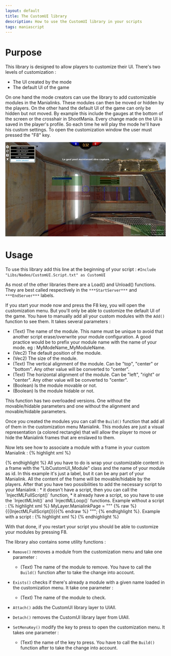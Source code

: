 ```yaml
---
layout: default
title: The CustomUI library
description: How to use the CustomUI library in your scripts
tags: maniascript
---
```


# Purpose
This library is designed to allow players to customize their UI. There's two levels of customization :

* The UI created by the mode
* The default UI of the game

On one hand the mode creators can use the library to add customizable modules in the Manialinks. These modules can then be moved or hidden by the players.
On the other hand the default UI of the game can only be hidden but not moved. By example this include the gauges at the bottom of the screen or the crosshair in ShootMania.
Every change made on the UI is saved in the player's profile. So each time he will play the mode he'll have his custom settings.
To open the customization window the user must pressed the "F8" key.

![Example of the library on Elite](./img/lib-customui-example.jpg)

# Usage
To use this library add this line at the beginning of your script :
`#Include "Libs/Nadeo/CustomUI.Script.txt" as CustomUI`

As most of the other libraries there are a Load() and Unload() functions. They are best called respectively in the `***StartServer***` and `***EndServer***` labels.

If you start your mode now and press the F8 key, you will open the customization menu. But you'll only be able to customize the default UI of the game. You have to manually add all your custom modules with the `Add()` function to see them. It takes several parameters :

* (Text) The name of the module. This name must be unique to avoid that another script erase/overwrite your module configuration. A good practice would be to prefix your module name with the name of your mode. eg : MyModeName_MyModuleName.
* (Vec2) The default position of the module.
* (Vec2) The size of the module.
* (Text) The vertical alignment of the module. Can be "top", "center" or "bottom". Any other value will be converted to "center".
* (Text) The horizontal alignment of the module. Can be "left", "right" or "center". Any other value will be converted to "center".
* (Boolean) Is the module movable or not.
* (Boolean) Is the module hidable or not.

This function has two overloaded versions. One without the movable/hidable parameters and one without the alignment and movable/hidable parameters.

Once you created the modules you can call the `Build()` function that add all of them in the customization menu Manialink. This modules are just a visual representation (a colored rectangle) that will allow the player to move or hide the Manialink frames that are enslaved to them.

Now lets see how to associate a module with a frame in your custom Manialink :
{% highlight xml %}
<frame class="LibCustomUI_Module" id="MyModeName_Example">
  <label text="Im customizable!" scale="3" />
</frame>
{% endhighlight %}
All you have to do is wrap your customizable content in a frame with the "LibCustomUI_Module" class and the name of your module as id. In this example it's just a label, but it can be any part of your Manialink. All the content of the frame will be movable/hidable by the players. After that you have two possibilities to add the necessary script to your Manialink :
  * it doesn't have a script, then you can call the `InjectMLFullScript()` function,
  * it already have a script, so you have to use the `InjectMLInit()` and `InjectMLLoop()` functions.
Example without a script :
{% highlight xml %}
MyLayer.ManialinkPage = """
<frame class="LibCustomUI_Module" id="MyModeName_Example">
  <label text="Im customizable!" scale="3" />
</frame>
{% raw %}{{{InjectMLFullScript()}}}{% endraw %}
""";
{% endhighlight %}.
Example with a script :
{% highlight xml %}
<frame class="LibCustomUI_Module" id="MyModeName_Example">
  <label text="Im customizable!" scale="3" />
</frame>
<script><!--
main() {
  {% raw %}{{{InjectMLInit()}}}{% endraw %}

  while (True) {
    yield;
    if (!PageIsVisible || InputPlayer == Null) continue;

    {% raw %}{{{InjectMLLoop()}}}{% endraw %}
  }
}
--></script>
{% endhighlight %}

With that done, if you restart your script you should be able to customize your modules by pressing F8.

The library also contains some utility functions :

* `Remove()` removes a module from the customization menu and take one parameter :
  * (Text) The name of the module to remove.
You have to call the `Build()` function after to take the change into account.

* `Exists()` checks if there's already a module with a given name loaded in the customization menu. It take one parameter :
  * (Text) The name of the module to check.

* `Attach()` adds the CustomUI library layer to UIAll.
* `Detach()` removes the CustomUI library layer from UIAll.

* `SetMenuKey()` modify the key to press to open the customization menu. It takes one parameter :
  * (Text) the name of the key to press.
You have to call the `Build()` function after to take the change into account.
